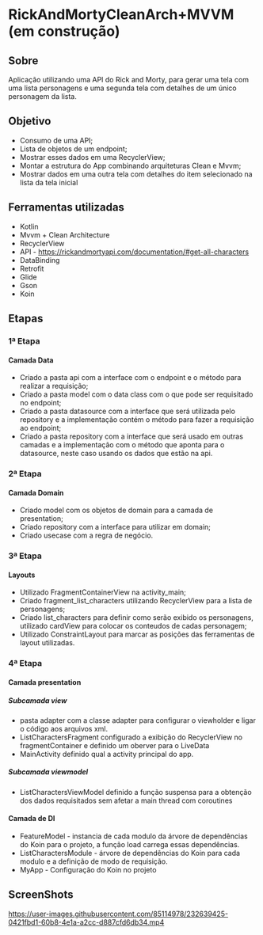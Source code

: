 # RickAndMortyCleanArch+MVVM (em construção)

## Sobre
Aplicação utilizando uma API do Rick and Morty, para gerar uma tela com uma lista personagens e uma segunda tela com detalhes de um único personagem da lista.

## Objetivo
- Consumo de uma API;
- Lista de objetos de um endpoint;
- Mostrar esses dados em uma RecyclerView;
- Montar a estrutura do App combinando arquiteturas Clean e Mvvm;
- Mostrar dados em uma outra tela com detalhes do item selecionado na lista da tela inicial

## Ferramentas utilizadas
- Kotlin
- Mvvm + Clean Architecture
- RecyclerView
- API - https://rickandmortyapi.com/documentation/#get-all-characters
- DataBinding 
- Retrofit
- Glide
- Gson
- Koin

## Etapas

### 1ª Etapa
#### Camada Data
- Criado a pasta api com a interface com o endpoint e o método para realizar a requisição;
- Criado a pasta model com o data class com o que pode ser requisitado no endpoint;
- Criado a pasta datasource com a interface que será utilizada pelo repository e a implementação contém o método para fazer a requisição ao endpoint;
- Criado a pasta repository com a interface que será usado em outras camadas e a implementação com o método que aponta para o datasource, neste caso usando os dados que estão na api.

### 2ª Etapa
#### Camada Domain
- Criado model com os objetos de domain para a camada de presentation;
- Criado repository com a interface para utilizar em domain;
- Criado usecase com a regra de negócio.

### 3ª Etapa
#### Layouts
- Utilizado FragmentContainerView na activity_main;
- Criado fragment_list_characters utilizando RecyclerView para a lista de personagens;
- Criado list_characters para definir como serão exibido os personagens, utilizado cardView para colocar os conteudos de cadas personagem;
- Utilizado ConstraintLayout para marcar as posições das ferramentas de layout utilizadas.

### 4ª Etapa
#### Camada presentation
##### Subcamada view
- pasta adapter com a classe adapter para configurar o viewholder e ligar o código aos arquivos xml.
- ListCharactersFragment configurado a exibição do RecyclerView no fragmentContainer e definido um oberver para o LiveData
- MainActivity definido qual a activity principal do app.
##### Subcamada viewmodel
- ListCharactersViewModel definido a função suspensa para a obtenção dos dados requisitados sem afetar a main thread com coroutines

#### Camada de DI
- FeatureModel - instancia de cada modulo da árvore de dependências do Koin para o projeto, a função load carrega essas dependências.
- ListCharactersModule - árvore de dependências do Koin para cada modulo e a definição de modo de requisição.
- MyApp - Configuração do Koin no projeto

## ScreenShots
https://user-images.githubusercontent.com/85114978/232639425-0421fbd1-60b8-4e1a-a2cc-d887cfd6db34.mp4



